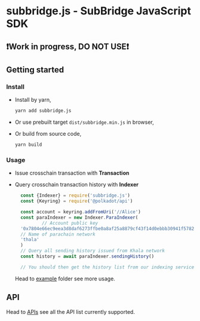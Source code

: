 # subbridge.js - SubBridge JavaScript SDK

## **❗️Work in progress, DO NOT USE❗️**

## Getting started

### Install

- Install by yarn,

  ```bash
  yarn add subbridge.js
  ```

- Or use prebuilt target `dist/subbridge.min.js` in browser,

- Or build from source code,

  ```bash
  yarn build
  ```

### Usage

- Issue crosschain transaction with **Transaction**

- Query crosschain transaction history with **Indexer**

  ```typescript
	const {Indexer} = require('subbridge.js')
	const {Keyring} = require('@polkadot/api')

	const account = keyring.addFromUri('//Alice')
	const paraIndexer = new Indexer.ParaIndexer(
			// Account public key
	'0x7804e66ec9eea3d8daf6273ffbe0a8af25a8879cf43f14d0ebbb30941f578242',
	// Name of parachain network
	'thala'
	)
	// Query all sending history issued from Khala network
	const history = await paraIndexer.sendingHistory()

	// You should then get the history list from our indexing service
  ```

  Head to [example](./examples/) folder see more usage.

## API

Head to [APIs](./doc/api-indexer.md) see all the API list currently supported.

